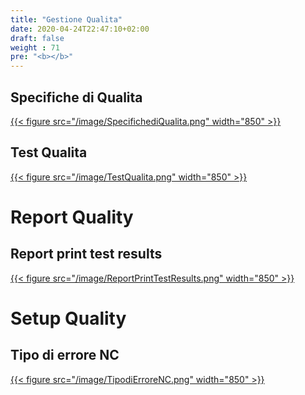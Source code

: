 ```yaml
---
title: "Gestione Qualita"
date: 2020-04-24T22:47:10+02:00
draft: false
weight : 71
pre: "<b></b>"
---
```


## Specifiche di Qualita
[{{< figure src="/image/SpecifichediQualita.png"  width="850"  >}}](/image/SpecifichediQualita.png)
## Test Qualita
[{{< figure src="/image/TestQualita.png"  width="850"  >}}](/image/TestQualita.png)
# Report Quality
## Report print test results
[{{< figure src="/image/ReportPrintTestResults.png"  width="850"  >}}](/image/ReportPrintTestResults.png)
# Setup Quality
## Tipo di errore NC
[{{< figure src="/image/TipodiErroreNC.png"  width="850"  >}}](/image/TipodiErroreNC.png)
